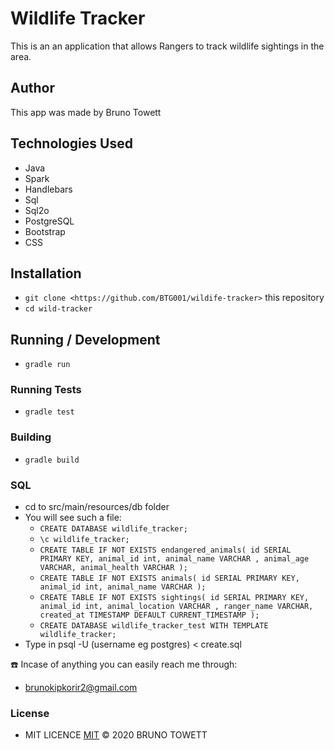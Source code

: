 # Wildlife Tracker

This is an an application that allows Rangers to track wildlife sightings in the area.

## Author

This app was made by Bruno Towett

## Technologies Used 
- Java
- Spark
- Handlebars
- Sql
- Sql2o
- PostgreSQL
- Bootstrap
- CSS

## Installation

* `git clone <https://github.com/BTG001/wildife-tracker>` this repository
* `cd wild-tracker`

## Running / Development

* `gradle run`

### Running Tests

* `gradle test`

### Building

* `gradle build`

### SQL

* cd to src/main/resources/db folder
* You will see such a file:
    * `CREATE DATABASE wildlife_tracker;`
    * `\c wildlife_tracker;`
    * `CREATE TABLE IF NOT EXISTS endangered_animals(
       	id SERIAL PRIMARY KEY,
           animal_id int,
           animal_name VARCHAR ,
           animal_age VARCHAR,
           animal_health VARCHAR
       );`
    * `CREATE TABLE IF NOT EXISTS animals(
       	id SERIAL PRIMARY KEY,
           animal_id int,
           animal_name VARCHAR
       );`
    *  `CREATE TABLE IF NOT EXISTS sightings(
            id SERIAL PRIMARY KEY,
            animal_id int,
            animal_location VARCHAR ,
            ranger_name VARCHAR,
            created_at TIMESTAMP DEFAULT CURRENT_TIMESTAMP
        );
`
    * `CREATE DATABASE wildlife_tracker_test WITH TEMPLATE wildlife_tracker;`
* Type in psql -U (username eg postgres) < create.sql

:phone: Incase of anything you can easily reach me through:
* brunokipkorir2@gmail.com

### License

* MIT LICENCE [MIT](http://opensource.org/licenses/MIT)
© 2020 BRUNO TOWETT

